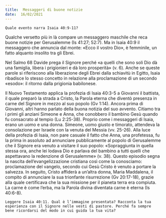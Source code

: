 ```yaml
---
title:  Messaggeri di buone notizie
date:  16/02/2021
---
```


`Quale evento narra Isaia 40:9-11?`

Qualche versetto più in là compare un messaggero maschile che reca buone notizie per Gerusalemme (Is 41:27; 52:7). Ma in Isaia 40:9 il messaggero che annuncia dal monte: «Ecco il vostro Dio», è femminile, un fatto alquanto insolito tra gli Ebrei.

Nel Salmo 68 Davide prega il Signore perché «a quelli che sono soli Dio dà una famiglia, libera i prigionieri e dà loro prosperità» (v. 6). Anche se queste parole si riferiscono alla liberazione degli Ebrei dalla schiavitù in Egitto, Isaia ribadisce lo stesso concetto in relazione alla proclamazione di un secondo «esodo»: il ritorno dalla prigionia babilonese.

Il Nuovo Testamento applica la profezia di Isaia 40:3-5 a Giovanni il battista, il quale preparò la strada a Cristo, la Parola eterna che diventò presenza in carne del Signore in mezzo al suo popolo (Gv 1:14). Ancora prima di Giovanni, altri hanno parlato della buona notizia del suo avvento. Citiamo tra i primi gli anziani Simeone e Anna, che conobbero il bambino Gesù quando fu consacrato al tempio (Lu 2:25-38). Proprio come i messaggeri di Isaia, erano un uomo e una donna. Simeone, uomo giusto e timorato, attendeva la consolazione per Israele con la venuta del Messia (vv. 25-26). Alla luce della profezia di Isaia, non pare casuale il fatto che Anna, una profetessa, fu la prima in assoluto ad annunciare pubblicamente al popolo di Gerusalemme che il Signore era venuto a visitare il suo popolo: «Sopraggiunta in quella stessa ora, anche lei lodava Dio e parlava del bambino a tutti quelli che aspettavano la redenzione di Gerusalemme» (v. 38). Questo episodio segna la nascita dell’evangelizzazione cristiana così come la conosciamo: proclamazione del vangelo, secondo cui Gesù Cristo è venuto a portare la salvezza. In seguito, Cristo affiderà a un’altra donna, Maria Maddalena, il compito di annunciare la sua trionfante risurrezione (Gv 20:17-18), grazie alla quale certificava che la sua missione per il pianeta terra era compiuta. La carne è come l’erba, ma la Parola divina diventata carne è eterna (Is 40:6-8).

`Leggere Isaia 40:11. Qual è l’immagine presentata? Racconta la tua esperienza con il Signore nelle vesti di pastore. Perché fa sempre bene ricordarsi del modo in cui guida la tua vita?`